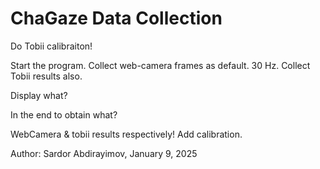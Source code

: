 # ChaGaze Data Collection



Do Tobii calibraiton!

Start the program. Collect web-camera frames as default. 30 Hz.
Collect Tobii results also. 

Display what? 



In the end to obtain what?

WebCamera & tobii results respectively!
Add calibration.


Author: Sardor Abdirayimov,
January 9, 2025
